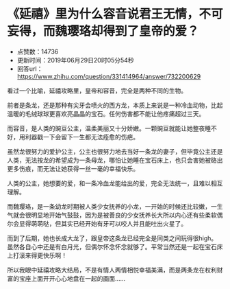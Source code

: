 # 《延禧》里为什么容音说君王无情，不可妄得，而魏璎珞却得到了皇帝的爱？
- 点赞数：14736
- 更新时间：2019年06月29日20时05分54秒
- 回答url：https://www.zhihu.com/question/331414964/answer/732200629
<body>
 <p data-pid="290uT3S7">看过一个比喻，延禧攻略里，皇帝和容音，完全是两种不同的生物。</p>
 <p data-pid="FGGdUl51">前者是条龙，还是那种有尖牙会喷火的西方龙，本质上来说是一种冷血动物，比起温暖的毛绒球球更喜欢亮晶晶的宝石。任何伤害都不能让他疼痛超过三天。</p>
 <p data-pid="H3kxwkep">而容音，是人类的豌豆公主，温柔美丽又十分娇嫩。一颗豌豆就能让她整夜睡不好，用利器戳一下会留下一生都无法痊愈的伤疤。</p>
 <p data-pid="UcDKDe3z">虽然龙很努力的爱护公主，公主也很努力地去当好一条龙的妻子，但毕竟公主还是人类，无法按龙的希望成为一条母龙，哪怕让她睡在宝石床上，也只会害她被硌出更多伤痕，而无法让她获得一丝一毫的幸福快乐。</p>
 <p data-pid="ZR_wH6Ve">人类的公主，她想要的爱，和一条冷血龙能给出的爱，完全无法统一，且难以相互理解。</p>
 <p data-pid="W_9_0kmL">而魏璎珞，是一条幼龙时期被人类少女抚养的小龙，一开始的时候还比较嫩，一生气就会很明显地开始气鼓鼓，因为是被善良的少女抚养长大所以内心还有些柔软偶尔会显得萌萌哒，但其实已经开始有牙可以咬人并且能吐出火星了。</p>
 <p data-pid="kEkwDqeD">而到了后期，她也长成大龙了，跟皇帝这条龙已经完全是同类之间玩得很high。虽然各自心中还是有白月光，但偶尔怀念怀念就够了。平常当然还是一起在宝石床上打滚来得更快乐啊！</p>
 <p data-pid="vRqFD_IG">所以我眼中延禧攻略大结局，不是有情人两情相悦幸福美满，而是两条龙在权利财富的宝座上面开开心心地盘在一起的画面……</p>
</body>